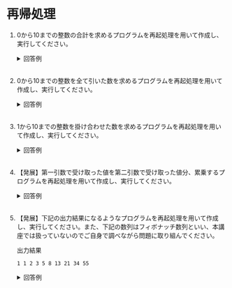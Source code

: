 # 再帰処理

1. 0から10までの整数の合計を求めるプログラムを再起処理を用いて作成し、実行してください。

	<details><summary>回答例</summary><div>
		
	```
    public class Practice {
        public static void main(String[] args) {
            System.out.println(test(1));
        }

        public static int test(int num) {
            if (num > 10) {
                return 0;
            } else {
                return test(num + 1) + num;
            }
        }
    }

    // コマンドライン操作
    $ javac Practice.java
    $ java Practice

    // 出力
    55
	```
		
	</div></details>
	

	<br>

2. 0から10までの整数を全て引いた数を求めるプログラムを再起処理を用いて作成し、実行してください。

	<details><summary>回答例</summary><div>
		
	```
    public class Practice {
        public static void main(String[] args) {
            System.out.println(test(1));
        }

        public static int test(int num) {
            if (num > 10) {
                return 0;
            } else {
                return test(num + 1) - num;
            }
        }
    }

    // コマンドライン操作
    $ javac Practice.java
    $ java Practice

    // 出力
    -55
	```
		
	</div></details>

	<br>

3. 1から10までの整数を掛け合わせた数を求めるプログラムを再起処理を用いて作成し、実行してください。

	<details><summary>回答例</summary><div>
		
	```
    public class Practice {
        public static void main(String[] args) {
            System.out.println(test(1));
        }

        public static int test(int num) {
            if (num > 10) {
                return 1;
            } else {
                return test(num + 1) * num;
            }
        }
    }

    // コマンドライン操作
    $ javac Practice.java
    $ java Practice

    // 出力
    3628800
	```
	
	</div></details>
	
	<br>

4. 【発展】第一引数で受け取った値を第二引数で受け取った値分、累乗するプログラムを再起処理を用いて作成し、実行してください。

	<details><summary>回答例</summary><div>
		
	```
    public class Practice {
        public static void main(String args[]){
            int num1 = 3;
            int num2 = 3;
            System.out.println(test(num1, num2));
        }
        public static int test(int num1, int num2){
            if (num2 == 0) {
                return 1;
            } else {
                return num1 * test(num1, num2 - 1);
            }
        }
    }

    // コマンドライン操作
    $ javac Practice.java
    $ java Practice

    // 出力
    27
	```
		
	</div></details>
	
	<br>

5. 【発展】下記の出力結果になるようなプログラムを再起処理を用いて作成し、実行してください。また、下記の数列はフィボナッチ数列といい、本講座では扱っていないのでご自身で調べながら問題に取り組んでください。
    
    出力結果

    ```
    1 1 2 3 5 8 13 21 34 55 
    ```



	<details><summary>回答例</summary><div>
		
	```
    public class Practice {
        public static void main(String[] args) {
            int count = 10;
            for (int i = 1; i <= count; i++) {
                int fibonacciNumber = test(i);
                System.out.print(fibonacciNumber + " ");
            }
        }

        public static int test(int num) {
            if (num == 0)
                return 0;
            else if (num == 1)
                return 1;
            else
                return test(num - 1) + test(num - 2);
        }
    }

    // コマンドライン操作
    $ javac Practice.java
    $ java Practice

    // 出力
    1 1 2 3 5 8 13 21 34 55 
	```
		
	</div></details>
	
	<br>
